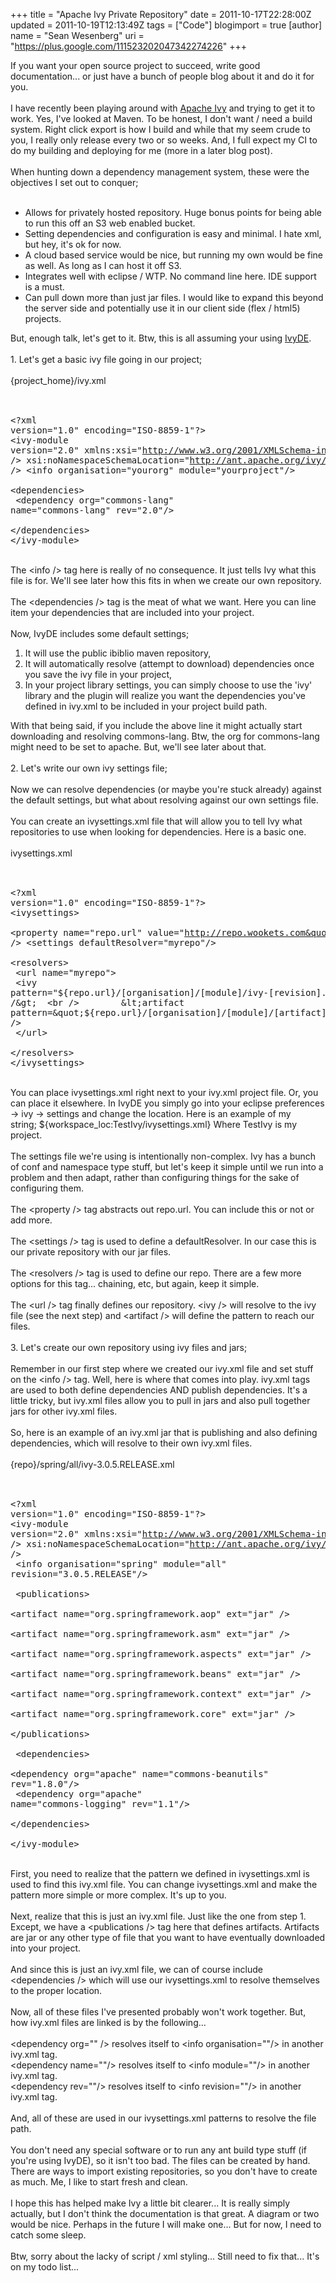 +++
title = "Apache Ivy Private Repository"
date = 2011-10-17T22:28:00Z
updated = 2011-10-19T12:13:49Z
tags = ["Code"]
blogimport = true 
[author]
	name = "Sean Wesenberg"
	uri = "https://plus.google.com/111523202047342274226"
+++

If you want your open source project to succeed, write good documentation... or just have a bunch of people blog about it and do it for you.<br /><br />I have recently been playing around with <a href="http://ant.apache.org/ivy/">Apache Ivy</a> and trying to get it to work. Yes, I've looked at Maven. To be honest, I don't want / need a build system. Right click export is how I build and while that my seem crude to you, I really only release every two or so weeks. And, I full expect my CI to do my building and deploying for me (more in a later blog post).<br /><br />When hunting down a dependency management system, these were the objectives I set out to conquer;<br /><br /><ul><li>Allows for privately hosted repository. Huge bonus points for being able to run this off an S3 web enabled bucket.&nbsp;</li><li>Setting dependencies and configuration is easy and minimal. I hate xml, but hey, it's ok for now.&nbsp;</li><li>A cloud based service would be nice, but running my own would be fine as well. As long as I can host it off S3.&nbsp;</li><li>Integrates well with eclipse / WTP. No command line here. IDE support is a must.&nbsp;</li><li>Can pull down more than just jar files. I would like to expand this beyond the server side and potentially use it in our client side (flex / html5) projects.&nbsp;</li></ul><div>But, enough talk, let's get to it. Btw, this is all assuming your using <a href="http://ant.apache.org/ivy/ivyde/index.html">IvyDE</a>.&nbsp;</div><div><br /></div><div>1. Let's get a basic ivy file going in our project;&nbsp;</div><div><br /></div><div>{project_home}/ivy.xml</div><div><br /></div><pre class="brush: xml"><br />&lt;?xml version=&quot;1.0&quot; encoding=&quot;ISO-8859-1&quot;?&gt;<br />&lt;ivy-module version=&quot;2.0&quot; xmlns:xsi=&quot;http://www.w3.org/2001/XMLSchema-instance&quot;<br />       xsi:noNamespaceSchemaLocation=&quot;http://ant.apache.org/ivy/schemas/ivy.xsd&quot;&gt;<br />    &lt;info organisation=&quot;yourorg&quot; module=&quot;yourproject&quot;/&gt;<br />    &lt;dependencies&gt;<br />        &lt;dependency org=&quot;commons-lang&quot; name=&quot;commons-lang&quot; rev=&quot;2.0&quot;/&gt;<br />    &lt;/dependencies&gt;<br />&lt;/ivy-module&gt;<br /></pre><div><div class="p4"><br /></div><div class="p4">The &lt;info /&gt; tag here is really of no consequence. It just tells Ivy what this file is for. We'll see later how this fits in when we create our own repository.&nbsp;</div><div class="p4"><br /></div><div class="p4">The &lt;dependencies /&gt; tag is the meat of what we want. Here you can line item your dependencies that are included into your project.&nbsp;</div><div class="p4"><br /></div><div class="p4">Now, IvyDE includes some default settings;&nbsp;</div><div class="p4"></div><ol><li>It will use the public ibiblio maven repository,&nbsp;</li><li>It will automatically resolve (attempt to download) dependencies once you save the ivy file in your project,&nbsp;</li><li>In your project library settings, you can simply choose to use the 'ivy' library and the plugin will realize you want the dependencies you've defined in ivy.xml to be included in your project build path.&nbsp;</li></ol></div><div>With that being said, if you include the above line it might actually start downloading and resolving commons-lang. Btw, the org for commons-lang might need to be set to apache. But, we'll see later about that.&nbsp;</div><div><br /></div><div>2. Let's write our own ivy settings file;&nbsp;</div><div><br /></div><div>Now we can resolve dependencies (or maybe you're stuck already) against the default settings, but what about resolving against our own settings file.&nbsp;</div><div><br /></div><div>You can create an ivysettings.xml file that will allow you to tell Ivy what repositories to use when looking for dependencies. Here is a basic one.&nbsp;</div><div><br /></div><div>ivysettings.xml</div><div><br /></div><div><div class="p1"><pre class="brush: xml"><br />&lt;?xml version=&quot;1.0&quot; encoding=&quot;ISO-8859-1&quot;?&gt;<br />&lt;ivysettings&gt;<br />    &lt;property name=&quot;repo.url&quot; value=&quot;http://repo.wookets.com&quot;/&gt;<br />    &lt;settings defaultResolver=&quot;myrepo&quot;/&gt;<br />    &lt;resolvers&gt;<br />      &lt;url name=&quot;myrepo&quot;&gt;  <br />        &lt;ivy pattern=&quot;${repo.url}/[organisation]/[module]/ivy-[revision].xml&quot; /&gt;  <br />        &lt;artifact pattern=&quot;${repo.url}/[organisation]/[module]/[artifact]-[revision].[ext]&quot; /&gt;  <br />      &lt;/url&gt;<br />    &lt;/resolvers&gt;<br />&lt;/ivysettings&gt;<br /></pre></div></div><div><br /></div><div>You can place ivysettings.xml right next to your ivy.xml project file. Or, you can place it elsewhere. In IvyDE you simply go into your eclipse preferences -&gt; ivy -&gt; settings and change the location. Here is an example of my string;&nbsp;${workspace_loc:TestIvy/ivysettings.xml} Where TestIvy is my project.&nbsp;</div><div><br /></div><div>The settings file we're using is intentionally non-complex. Ivy has a bunch of conf and namespace type stuff, but let's keep it simple until we run into a problem and then adapt, rather than configuring things for the sake of configuring them.&nbsp;</div><div><br /></div><div>The &lt;property /&gt; tag abstracts out repo.url. You can include this or not or add more.&nbsp;</div><div><br /></div><div>The &lt;settings /&gt; tag is used to define a defaultResolver. In our case this is our private repository with our jar files.&nbsp;</div><div><br /></div><div>The &lt;resolvers /&gt; tag is used to define our repo. There are a few more options for this tag... chaining, etc, but again, keep it simple.&nbsp;</div><div><br /></div><div>The &lt;url /&gt; tag finally defines our repository. &lt;ivy /&gt; will resolve to the ivy file (see the next step) and &lt;artifact /&gt; will define the pattern to reach our files.&nbsp;</div><div><br /></div><div>3. Let's create our own repository using ivy files and jars;</div><div><br /></div><div>Remember in our first step where we created our ivy.xml file and set stuff on the &lt;info /&gt; tag. Well, here is where that comes into play. ivy.xml tags are used to both define dependencies AND publish dependencies. It's a little tricky, but ivy.xml files allow you to pull in jars and also pull together jars for other ivy.xml files.&nbsp;</div><div><br /></div><div>So, here is an example of an ivy.xml jar that is publishing and also defining dependencies, which will resolve to their own ivy.xml files.&nbsp;</div><div><br /></div><div>{repo}/spring/all/ivy-3.0.5.RELEASE.xml</div><div><br /></div><div><pre class="brush: xml"><br />&lt;?xml version=&quot;1.0&quot; encoding=&quot;ISO-8859-1&quot;?&gt;<br />&lt;ivy-module version=&quot;2.0&quot; xmlns:xsi=&quot;http://www.w3.org/2001/XMLSchema-instance&quot;<br />       xsi:noNamespaceSchemaLocation=&quot;http://ant.apache.org/ivy/schemas/ivy.xsd&quot;&gt;<br />  <br />  &lt;info organisation=&quot;spring&quot; module=&quot;all&quot; revision=&quot;3.0.5.RELEASE&quot;/&gt;<br /><br />  &lt;publications&gt;<br />    &lt;artifact name=&quot;org.springframework.aop&quot; ext=&quot;jar&quot; /&gt;<br />    &lt;artifact name=&quot;org.springframework.asm&quot; ext=&quot;jar&quot; /&gt;<br />    &lt;artifact name=&quot;org.springframework.aspects&quot; ext=&quot;jar&quot; /&gt;<br />    &lt;artifact name=&quot;org.springframework.beans&quot; ext=&quot;jar&quot; /&gt;<br />    &lt;artifact name=&quot;org.springframework.context&quot; ext=&quot;jar&quot; /&gt;<br />    &lt;artifact name=&quot;org.springframework.core&quot; ext=&quot;jar&quot; /&gt;<br />  &lt;/publications&gt;<br /><br />  &lt;dependencies&gt;<br />     &lt;dependency org=&quot;apache&quot; name=&quot;commons-beanutils&quot; rev=&quot;1.8.0&quot;/&gt;<br />     &lt;dependency org=&quot;apache&quot; name=&quot;commons-logging&quot; rev=&quot;1.1&quot;/&gt;<br />  &lt;/dependencies&gt;<br /><br />&lt;/ivy-module&gt;<br /></pre></div><div><br /></div><div>First, you need to realize that the pattern we defined in ivysettings.xml is used to find this ivy.xml file. You can change ivysettings.xml and make the pattern more simple or more complex. It's up to you.&nbsp;</div><div><br /></div><div>Next, realize that this is just an ivy.xml file. Just like the one from step 1. Except, we have a &lt;publications /&gt; tag here that defines artifacts. Artifacts are jar or any other type of file that you want to have eventually downloaded into your project.&nbsp;</div><div><br /></div><div>And since this is just an ivy.xml file, we can of course include &lt;dependencies /&gt; which will use our ivysettings.xml to resolve themselves to the proper location.&nbsp;</div><div><br /></div><div>Now, all of these files I've presented probably won't work together. But, how ivy.xml files are linked is by the following...&nbsp;</div><div><br /></div><div>&lt;dependency org="" /&gt;&nbsp;resolves itself to &lt;info organisation=""/&gt; in another ivy.xml tag.&nbsp;</div><div>&lt;dependency name=""/&gt; resolves itself to &lt;info module=""/&gt; in another ivy.xml tag.&nbsp;</div><div>&lt;dependency rev=""/&gt; resolves itself to &lt;info revision=""/&gt; in another ivy.xml tag.&nbsp;</div><div><br /></div><div>And, all of these are used in our ivysettings.xml patterns to resolve the file path.&nbsp;</div><div><br />You don't need any special software or to run any ant build type stuff (if you're using IvyDE), so it isn't too bad. The files can be created by hand. There are ways to import existing repositories, so you don't have to create as much. Me, I like to start fresh and clean.<br /><br /></div><div>I hope this has helped make Ivy a little bit clearer... It is really simply actually, but I don't think the documentation is that great. A diagram or two would be nice. Perhaps in the future I will make one... But for now, I need to catch some sleep.&nbsp;</div><div><br /></div><div>Btw, sorry about the lacky of script / xml styling... Still need to fix that... It's on my todo list...&nbsp;</div>
